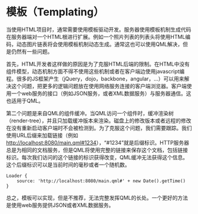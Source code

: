 # 模板（Templating）

当使用HTML项目时，通常需要使用模板驱动开发。服务器使用模板机制生成代码在服务器端对一个HTML根进行扩展。例如一个照片列表的列表头将使用HTML编码，动态图片链表将会使用模板机制动态生成。通常这也可以使用QML解决，但是仍然有一些问题。

首先，HTML开发者这样做的原因是为了克服HTML后端的限制。在HTML中没有组件模型，动态机制方面不得不使用这些机制或者在客户端边使用javascript编程。很多的JS框架产生（jQuery，dojo，backbone，angular，...）可以用来解决这个问题，把更多的逻辑问题放在使用网络服务连接的客户端浏览器。客户端使用一个web服务的接口（例如JSON服务，或者XML数据服务）与服务器通信。这也适用于QML。

第二个问题是来自QML的组件缓冲。当QML访问一个组件时，缓冲渲染树（render-tree），并且只加载缓冲版本来渲染。磁盘上的修改版本或者远程的修改在没有重新启动客户端时不会被检测到。为了克服这个问题，我们需要跟踪。我们使用URL后缀来加载链接（例如[http://localhost:8080/main.qml#1234](http://localhost:8080/main.qml#1234)），“#1234”就是后缀标识。HTTP服务器总是为相同的文档服务，但是QML将使用完整的链接来保存这个文档，包括链接标识。每次我们访问的这个链接的标识获得改变，QML缓冲无法获得这个信息。这个后缀标识可以是当前时间的毫秒或者一个随机数。

```
Loader {
    source: 'http://localhost:8080/main.qml#' + new Date().getTime()
}
```

总之，模板可以实现，但是不推荐，无法完整发挥QML的长处。一个更好的方法是使用web服务提供JSON或者XML数据服务。
